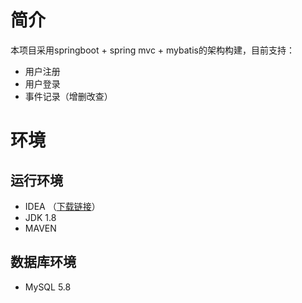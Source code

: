 # 简介
本项目采用springboot + spring mvc + mybatis的架构构建，目前支持：
* 用户注册
* 用户登录
* 事件记录（增删改查）

# 环境
## 运行环境
* IDEA （[下载链接](https://www.jetbrains.com/idea/)）
* JDK 1.8
* MAVEN

## 数据库环境
* MySQL 5.8
